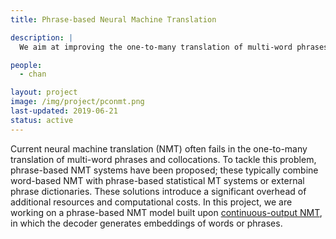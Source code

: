 ```yaml
---
title: Phrase-based Neural Machine Translation

description: |
  We aim at improving the one-to-many translation of multi-word phrases and collocations using phrase-based neural machine translation systems. 

people:
  - chan

layout: project
image: /img/project/pconmt.png
last-updated: 2019-06-21
status: active
---
```


Current neural machine translation (NMT) often fails in the one-to-many translation of multi-word phrases and collocations. To tackle this problem, phrase-based NMT systems have been proposed; these typically combine word-based NMT with phrase-based statistical MT systems or external phrase dictionaries. These solutions introduce a significant overhead of additional resources and computational costs. In this project, we are working on a phrase-based NMT model built upon [continuous-output NMT](https://arxiv.org/pdf/1812.04616.pdf), in which the decoder generates embeddings of words or phrases. 